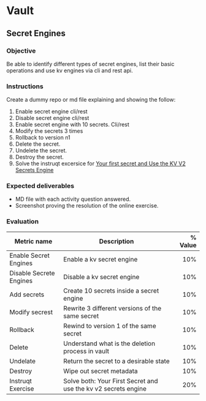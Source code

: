 # Vault
## Secret Engines

### Objective
Be able to identify different types of secret engines, list their basic operations and use kv engines via cli and rest api.

### Instructions
Create a dummy repo or md file explaining and showing the follow:
1. Enable secret engine cli/rest
1. Disable secret engine cli/rest
1. Enable secret engine with 10 secrets. Cli/rest
1. Modify the secrets 3 times
1. Rollback to version n1
1. Delete the secret.
1. Undelete the secret.
1. Destroy the secret.
1. Solve the instruqt excersice for [Your first secret and Use the KV V2 Secrets Engine](https://play.instruqt.com/hashicorp/tracks/vault-basics)

### Expected deliverables
- MD file with each activity question answered.
- Screenshot proving the resolution of the online exercise.

### Evaluation

| Metric name | Description | % Value |
| ----------- |-------------| -------:|
| Enable Secret Engines | Enable a kv secret engine | 10% |
| Disable Secrete Engines | Disable a kv secret engine | 10% |
| Add secrets | Create 10 secrets inside a secret engine | 10% |
| Modify secrest | Rewrite 3 different versions of the same secret | 10% |
| Rollback | Rewind to version 1 of the same secret | 10% |
| Delete | Understand what is the deletion process in vault | 10% |
| Undelate | Return the secret to a desirable state | 10% |
| Destroy | Wipe out secret metadata | 10% |
| Instruqt Exercise | Solve both: Your First Secret and use the kv v2 secrets engine | 20% |
